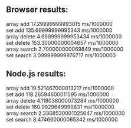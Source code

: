 ## Browser results:

array add 17.29999999993015 ms/1000000  
set add 135.69999999995343 ms/1000000  
array delete 4.699999999953434 ms/1000000  
set delete 153.30000000004657 ms/1000000  
array search 2.700000000069849 ms/1000000  
set search 3.099999999976717 ms/1000000  


## Node.js results:
array add 19.521467000013217 ms/1000000  
set add 118.26594600011595 ms/1000000  
array delete 4.118038000073284 ms/1000000  
set delete 160.9929649999831 ms/1000000  
array search 2.3368530001025647 ms/1000000  
set search 8.474660000065342 ms/1000000  

